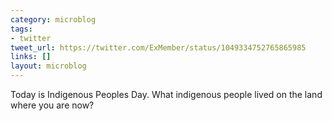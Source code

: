 ```yaml
---
category: microblog
tags:
- twitter
tweet_url: https://twitter.com/ExMember/status/1049334752765865985
links: []
layout: microblog
---
```

Today is Indigenous Peoples Day. What indigenous people lived on the land where you are now?
